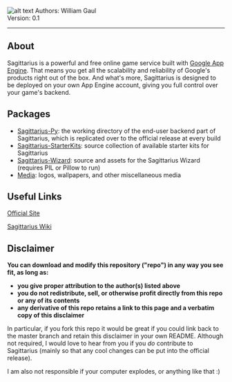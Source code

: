 ![alt text](https://raw.github.com/willyg302/Sagittarius/master/Media/Sagittarius_Logo_922x260.png "Sagittarius Logo")
Authors: William Gaul  
Version: 0.1

---

## About

Sagittarius is a powerful and free online game service built with [Google App Engine](https://cloud.google.com/products/). That means you get all the scalability and reliability of Google's products right out of the box. And what's more, Sagittarius is designed to be deployed on your own App Engine account, giving you full control over your game's backend.

## Packages

- [Sagittarius-Py](https://github.com/willyg302/Sagittarius/tree/master/Sagittarius-Py): the working directory of the end-user backend part of Sagittarius, which is replicated over to the official release at every build
- [Sagittarius-StarterKits](https://github.com/willyg302/Sagittarius/tree/master/Sagittarius-StarterKits): source collection of available starter kits for Sagittarius
- [Sagittarius-Wizard](https://github.com/willyg302/Sagittarius/tree/master/Sagittarius-Wizard): source and assets for the Sagittarius Wizard (requires PIL or Pillow to run)
- [Media](https://github.com/willyg302/Sagittarius/tree/master/Media): logos, wallpapers, and other miscellaneous media

## Useful Links

[Official Site](http://sagittarius-ogs.appspot.com/)

[Sagittarius Wiki](http://willyg302.github.io/Sagittarius/)

## Disclaimer

__You can download and modify this repository ("repo") in any way you see fit, as long as:__
- __you give proper attribution to the author(s) listed above__
- __you do not redistribute, sell, or otherwise profit directly from this repo or any of its contents__
- __any derivative of this repo retains a link to this page and a verbatim copy of this disclaimer__

In particular, if you fork this repo it would be great if you could link back to the master branch and retain this disclaimer in your own README. Although not required, I would love to hear from you if you _do_ contribute to Sagittarius (mainly so that any cool changes can be put into the official release).

I am also not responsible if your computer explodes, or anything like that :)